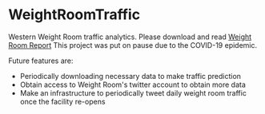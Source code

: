 # WeightRoomTraffic
Western Weight Room traffic analytics.
Please download and read <a href="https://github.com/Emilianopp/WeightRoomTraffic/blob/main/WeightRoomReport.pdf">Weight Room Report</a>
This project was put on pause due to the COVID-19 epidemic.

Future features are:
* Periodically downloading necessary data to make traffic prediction
* Obtain access to Weight Room's twitter account to obtain more data
* Make an infrastructure to periodically tweet daily weight room traffic once the facility re-opens
